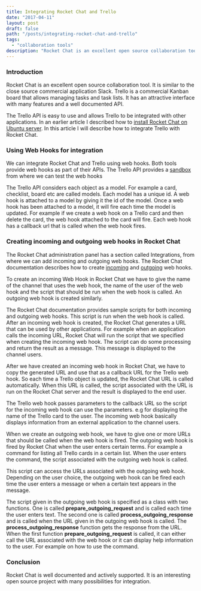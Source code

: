 ```yaml
---
title: Integrating Rocket Chat and Trello
date: "2017-04-11"
layout: post
draft: false
path: "/posts/integrating-rocket-chat-and-trello"
tags:
  - "collaboration tools"
description: "Rocket Chat is an excellent open source collaboration tool. It is similar to the close source commercial application Slack. Trello is a commercial Kanban board that allows managing tasks and task lists. It has an attractive interface with many features and a well documented API."
---
```


### Introduction
Rocket Chat is an excellent open source collaboration tool. It is similar to the close source commercial application Slack. Trello is a commercial Kanban board that allows managing tasks and task lists. It has an attractive interface with many features and a well documented API.

The Trello API is easy to use and allows Trello to be integrated with other applications. In an earlier article I described how to [install Rocket Chat on Ubuntu server](/posts/installing-rocket-chat-and-wekan-on-ubuntu-server). In this article I will describe how to integrate Trello with Rocket Chat.

### Using Web Hooks for integration
We can integrate Rocket Chat and Trello using web hooks. Both tools provide web hooks as part of their APIs. The Trello API provides a [sandbox](https://developers.trello.com/sandbox) from where we can test the web hooks

The Trello API considers each object as a model. For example a card, checklist, board etc are called models. Each model has a unique id. A web hook is attached to a model by giving it the id of the model. Once a web hook has been attached to a model, it will fire each time the model is updated. For example if we create a web hook on a Trello card and then delete the card, the web hook attached to the card will fire. Each web hook has a callback url that is called when the web hook fires.

### Creating incoming and outgoing web hooks in Rocket Chat
The Rocket Chat administration panel has a section called Integrations, from where we can add incoming and outgoing web hooks. The Rocket Chat documentation describes how to create [incoming](https://rocket.chat/docs/administrator-guides/integrations/#incoming-webhook-scripting) and [outgoing](https://rocket.chat/docs/administrator-guides/integrations/#outgoing-webhook-scripting) web hooks.

To create an incoming Web Hook in Rocket Chat we have to give the name of the channel that uses the web hook, the name of the user of the web hook and the script that should be run when the web hook is called. An outgoing web hook is created similarly.

The Rocket Chat documentation provides sample scripts for both incoming and outgoing web hooks. This script is run when the web hook is called. After an incoming web hook is created, the Rocket Chat generates a URL that can be used by other applications. For example when an application calls the incoming URL, Rocket Chat will run the script that we specified when creating the incoming web hook. The script can do some processing and return the result as a message. This message is displayed to the channel users.

After we have created an incoming web hook in Rocket Chat, we have to copy the generated URL and use that as a callback URL for the Trello web hook. So each time a Trello object is updated, the Rocket Chat URL is called automatically. When this URL is called, the script associated with the URL is run on the Rocket Chat server and the result is displayed to the end user.

The Trello web hook passes parameters to the callback URL so the script for the incoming web hook can use the parameters. e.g for displaying the name of the Trello card to the user. The incoming web hook basically displays information from an external application to the channel users.

When we create an outgoing web hook, we have to give one or more URLs that should be called when the web hook is fired. The outgoing web hook is fired by Rocket Chat when the user enters certain terms. For example a command for listing all Trello cards in a certain list. When the user enters the command, the script associated with the outgoing web hook is called.

This script can access the URLs associated with the outgoing web hook. Depending on the user choice, the outgoing web hook can be fired each time the user enters a message or when a certain text appears in the message.

The script given in the outgoing web hook is specified as a class with two functions. One is called **prepare_outgoing_request** and is called each time the user enters text. The second one is called **process_outgoing_response** and is called when the URL given in the outgoing web hook is called. The **process_outgoing_response** function gets the response from the URL. When the first function **prepare_outgoing_request** is called, it can either call the URL associated with the web hook or it can display help information to the user. For example on how to use the command.

### Conclusion
Rocket Chat is well documented and actively supported. It is an interesting open source project with many possibilities for integration.
